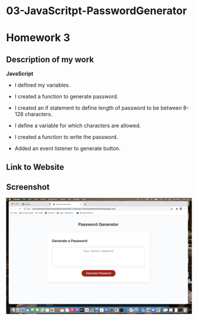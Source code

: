 # 03-JavaScritpt-PasswordGenerator

# Homework 3

## Description of my work 

**JavaScript**

* I defined my variables.

* I created a function to generate password.

* I created an if statement to define length of password to be between 8-128 characters.

* I define a variable for which characters are allowed.

* I created a function to write the password.

* Added an event listener to generate button.

## Link to Website



## Screenshot
![Screenshot](Develop/image/screenshot.jpg)